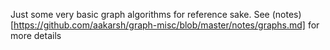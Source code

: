 Just some very basic graph algorithms for reference sake. See
(notes)[https://github.com/aakarsh/graph-misc/blob/master/notes/graphs.md]
for more details
